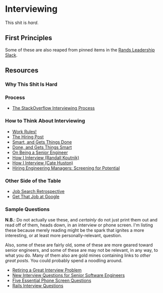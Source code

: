 # Interviewing

This shit is _hard_.

## First Principles

Some of these are also reaped from pinned items in the [Rands Leadership Slack](http://randsinrepose.com/welcome-to-rands-leadership-slack/).

## Resources


### Why This Shit Is Hard

### Process

* [The StackOverflow Interviewing Process](http://blog.stackoverflow.com/2016/02/the-stack-overflow-interviewing-process/)

### How to Think About Interviewing

* [Work Rules!](http://www.amazon.com/Work-Rules-Insights-Inside-Transform/dp/1455554790)
* [The Hiring Post](http://sockpuppet.org/blog/2015/03/06/the-hiring-post/)
* [Smart, and Gets Things Done](http://www.joelonsoftware.com/articles/GuerrillaInterviewing3.html)
* [Done, and Gets Things Smart](http://steve-yegge.blogspot.com/2008/06/done-and-gets-things-smart.html)
* [On Being a Senior Engineer](http://www.kitchensoap.com/2012/10/25/on-being-a-senior-engineer/)
* [How I Interview (Randall Koutnik)](https://rkoutnik.com/articles/How-I-Interview.html)
* [How I Interview (Cate Huston)](http://www.catehuston.com/blog/2015/04/01/how-i-interview/)
* [Hiring Engineering Managers: Screening for Potential](http://www.elidedbranches.com/2016/01/hiring-engineering-managers-screening.html)

### Other Side of the Table

* [Job Search Retrospective](http://juliepagano.com/blog/2015/08/15/job-search-retrospective/)
* [Get That Job at Google](http://steve-yegge.blogspot.com/2008/03/get-that-job-at-google.html)

### Sample Questions

**N.B.**: Do not actually use these, and _certainly_ do not just print them out and read off of them, heads down, in an interview or phone screen. I'm listing these because merely reading might be the spark that ignites a more interesting, or at least more personally-relevant, question.

Also, some of these are fairly old, some of these are more geared toward senior engineers, and some of these are may not be relevant, in any way, to what you do. Many of them also are gold mines containing links to _other great posts_. You could probably spend a noodling around.

* [Retiring a Great Interview Problem](http://thenoisychannel.com/2011/08/08/retiring-a-great-interview-problem)
* [New Interview Questions for Senior Software Engineers](http://www.hanselman.com/blog/NewInterviewQuestionsForSeniorSoftwareEngineers.aspx)
* [Five Essential Phone Screen Questions](https://sites.google.com/site/steveyegge2/five-essential-phone-screen-questions)
* [Rails Interview Questions](http://documentup.com/afeld/rails_interview_questions)
